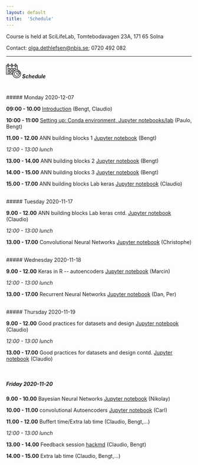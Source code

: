 ```yaml
---
layout: default
title:  'Schedule'
---
```


Course is held at SciLifeLab, Tomtebodavagen 23A, 171 65 Solna

Contact: [olga.dethlefsen@nbis.se](olga.dethlefsen@gmail.com); 0720 492 082

----

##### <img border="0" src="icons/schedule-02.svg" width="40" height="40"> Schedule
<br/>
##### Monday 2020-12-07

**09:00 - 10.00** [Introduction](session_introduction/session_introduction.html) (Bengt, Claudio)

**10:00 - 11:00** [Setting up: Conda environment, Jupyter notebooks/lab](session_setup/setup) (Paulo, Bengt)

**11.00 - 12.00** ANN building blocks 1 [Jupyter notebook](session_annBuildingBlocks/session_annBuildingBlock_1.ipnyb) (Bengt)

*12:00 - 13:00 lunch*

**13.00 - 14.00** ANN building blocks 2 [Jupyter notebook](session_annBuildingBlocks/session_annBuildingBlock_2.ipnyb) (Bengt)

**14.00 - 15.00** ANN building blocks 3 [Jupyter notebook](session_annBuildingBlocks/session_annBuildingBlock_3.ipnyb) (Bengt)

**15.00 - 17.00** ANN building blocks Lab keras [Jupyter notebook](session_annBuildingBlocks/lab_keras/introduction_to_keras.ipynb) (Claudio)


<br/>
##### Tuesday 2020-11-17

**9.00 - 12.00** ANN building blocks Lab keras cntd. [Jupyter notebook](session_annBuildingBlocks/lab_keras/introduction_to_keras.ipynb) (Claudio)

*12:00 - 13:00 lunch*

**13.00 - 17.00** Convolutional Neural Networks [Jupyter notebook](session_cnn/session_cnn.ipnyb) (Christophe)


<br/>
##### Wednesday 2020-11-18

**9.00 - 12.00** Keras in R -- autoencoders [Jupyter notebook](session_rAutoencoders/session_rAutoencoders.ipynb) (Marcin)

*12:00 - 13:00 lunch*

**13.00 - 17.00** Recurrent Neural Networks [Jupyter notebook](session_recurrentNeuralNetworks/session_recurrentNeuralNetworks.ipnyb) (Dan, Per)


<br/>
##### Thursday 2020-11-19

**9.00 - 12.00** Good practices for datasets and design [Jupyter notebook](session_goodPracticesDatasetDesign/session_goodPracticesDatasetDesign.ipynb) (Claudio)

*12:00 - 13:00 lunch*

**13.00 - 17.00** Good practices for datasets and design contd. [Jupyter notebook](session_goodPracticesDatasetDesign/session_goodPracticesDatasetDesign.ipynb) (Claudio)


<br/>

##### Friday 2020-11-20

**9.00 - 10.00** Bayesian Neural Networks [Jupyter notebook](session_bnn/session_bnn.ipynb) (Nikolay)

**10.00 - 11.00** convolutional Autoencoders  [Jupyter notebook](session_ca/session_ca.ipynb) (Carl)

**11.00 - 12.00** Buffert time/Extra lab time (Claudio, Bengt,...)

*12:00 - 13:00 lunch*

**13.00 - 14.00** Feedback session [hackmd](session_feedback/session_feedback.xx) (Claudio, Bengt)

**14.00 - 15.00** Extra lab time (Claudio, Bengt,...)

<br/><br/>